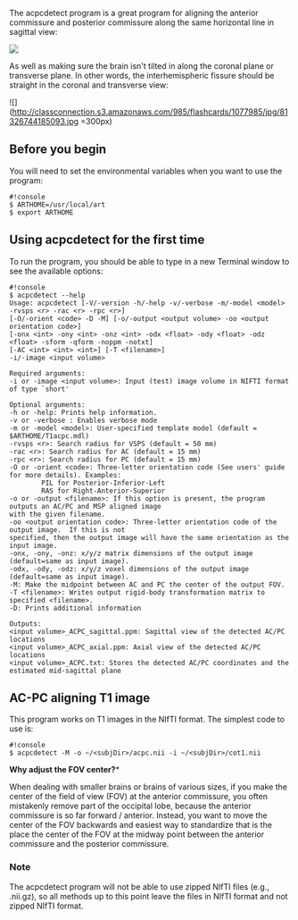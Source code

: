 The acpcdetect program is a great program for aligning the anterior commissure and posterior commissure along the same horizontal line in sagittal view:

![](http://classconnection.s3.amazonaws.com/925/flashcards/1329925/png/2011-08-13_23271313318867635-1425D8484BE3E3AD7B8.png)

As well as making sure the brain isn't tilted in along the coronal plane or transverse plane. In other words, the interhemispheric fissure should be straight in the coronal and transverse view:

![](http://classconnection.s3.amazonaws.com/985/flashcards/1077985/jpg/81326744185093.jpg =300px)

## Before you begin

You will need to set the environmental variables when you want to use the program:

```
#!console
$ ARTHOME=/usr/local/art
$ export ARTHOME
```

## Using acpcdetect for the first time

To run the program, you should be able to type in a new Terminal window to see the available options:

```
#!console
$ acpcdetect --help
Usage: acpcdetect [-V/-version -h/-help -v/-verbose -m/-model <model> -rvsps <r> -rac <r> -rpc <r>]
[-O/-orient <code> -D -M] [-o/-output <output volume> -oo <output orientation code>]
[-onx <int> -ony <int> -onz <int> -odx <float> -ody <float> -odz <float> -sform -qform -noppm -notxt]
[-AC <int> <int> <int>] [-T <filename>]
-i/-image <input volume>

Required arguments:
-i or -image <input volume>: Input (test) image volume in NIFTI format of type `short'

Optional arguments:
-h or -help: Prints help information.
-v or -verbose : Enables verbose mode
-m or -model <model>: User-specified template model (default = $ARTHOME/T1acpc.mdl)
-rvsps <r>: Search radius for VSPS (default = 50 mm)
-rac <r>: Search radius for AC (default = 15 mm)
-rpc <r>: Search radius for PC (default = 15 mm)
-O or -orient <code>: Three-letter orientation code (See users' guide for more details). Examples:
		PIL for Posterior-Inferior-Left
		RAS for Right-Anterior-Superior
-o or -output <filename>: If this option is present, the program outputs an AC/PC and MSP aligned image
with the given filename.
-oo <output orientation code>: Three-letter orientation code of the output image.  If this is not
specified, then the output image will have the same orientation as the input image.
-onx, -ony, -onz: x/y/z matrix dimensions of the output image (default=same as input image).
-odx, -ody, -odz: x/y/z voxel dimensions of the output image (default=same as input image).
-M: Make the midpoint between AC and PC the center of the output FOV.
-T <filename>: Writes output rigid-body transformation matrix to specified <filename>.
-D: Prints additional information

Outputs:
<input volume>_ACPC_sagittal.ppm: Sagittal view of the detected AC/PC locations
<input volume>_ACPC_axial.ppm: Axial view of the detected AC/PC locations
<input volume>_ACPC.txt: Stores the detected AC/PC coordinates and the estimated mid-sagittal plane
```

## AC-PC aligning T1 image

This program works on T1 images in the NIfTI format. The simplest code to use is:

```
#!console
$ acpcdetect -M -o ~/<subjDir>/acpc.nii -i ~/<subjDir>/cot1.nii
```

**Why adjust the FOV center?***

When dealing with smaller brains or brains of various sizes, if you make the center of the field of view (FOV) at the anterior commissure, you often mistakenly remove part of the occipital lobe, because the anterior commissure is so far forward / anterior. Instead, you want to move the center of the FOV backwards and easiest way to standardize that is the place the center of the FOV at the midway point between the anterior commissure and the posterior commissure.

### Note

The acpcdetect program will not be able to use zipped NIfTI files (e.g., .nii.gz), so all methods up to this point leave the files in NIfTI format and not zipped NIfTI format.
